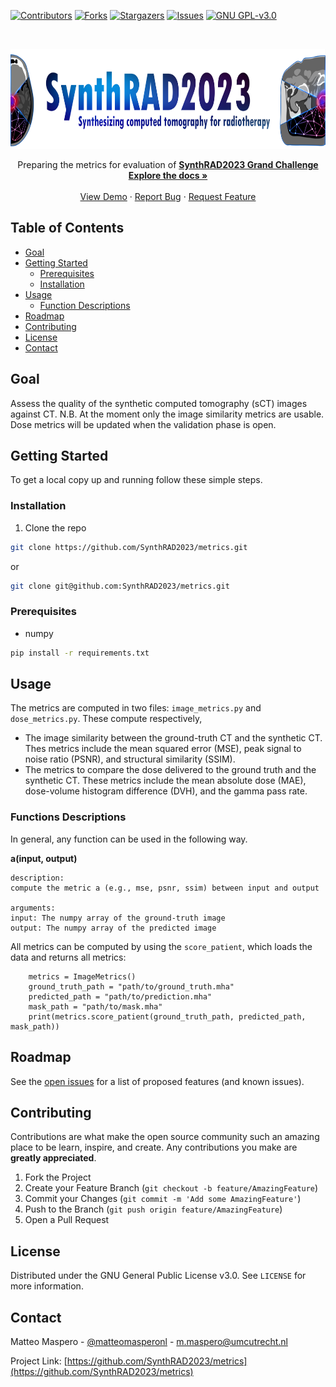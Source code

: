 <!-- PROJECT SHIELDS -->
<!--
*** I'm using markdown "reference style" links for readability.
*** Reference links are enclosed in brackets [ ] instead of parentheses ( ).
*** See the bottom of this document for the declaration of the reference variables
*** for contributors-url, forks-url, etc. This is an optional, concise syntax you may use.
*** https://www.markdownguide.org/basic-syntax/#reference-style-links
-->
[![Contributors][contributors-shield]][contributors-url]
[![Forks][forks-shield]][forks-url]
[![Stargazers][stars-shield]][stars-url]
[![Issues][issues-shield]][issues-url]
[![GNU GPL-v3.0][license-shield]][license-url]


<!-- PROJECT LOGO -->
<br />
<p align="center">
  <a href="https://synthrad2023.grand-challenge.org/">
    <img src="./SynthRAD_banner.png" alt="Logo" width="770" height="160">
  </a>


  <p align="center">
    Preparing the metrics for evaluation of 
<a href="https://synthrad2023.grand-challenge.org/"><strong>SynthRAD2023 Grand Challenge</strong></a>
  <br />
    <a href="https://github.com/SynthRAD2023/metrics"><strong>Explore the docs »</strong></a>
    <br />
    <br />
    <a href="https://github.com/SynthRAD2023/metrics">View Demo</a>
    ·
    <a href="https://github.com/SynthRAD2023/metrics/issues">Report Bug</a>
    ·
    <a href="https://github.com/SynthRAD2023/metrics/issues">Request Feature</a>
  </p>
</p>

<!-- TABLE OF CONTENTS -->
## Table of Contents

* [Goal](#goal)
* [Getting Started](#getting-started)
  * [Prerequisites](#prerequisites)
  * [Installation](#installation)
* [Usage](#usage)
  * [Function Descriptions](#functions-descriptions)
* [Roadmap](#roadmap)
* [Contributing](#contributing)
* [License](#license)
* [Contact](#contact)
<!--
* [Acknowledgements](#acknowledgements)
-->


<!-- ABOUT THE PROJECT -->
## Goal

Assess the quality of the synthetic computed tomography (sCT) images
against CT. N.B. At the moment only the image similarity metrics are usable. Dose metrics will be updated when the validation phase is open.

<!-- GETTING STARTED -->
## Getting Started

To get a local copy up and running follow these simple steps.


### Installation

1. Clone the repo
```sh
git clone https://github.com/SynthRAD2023/metrics.git
```
or
```sh
git clone git@github.com:SynthRAD2023/metrics.git
```

### Prerequisites

* numpy
```sh
pip install -r requirements.txt
```

<!-- USAGE EXAMPLES -->

## Usage

The metrics are computed in two files: `image_metrics.py` and `dose_metrics.py`.
These compute respectively,
* The image similarity between the ground-truth CT and the synthetic CT. Thes metrics include the mean squared error (MSE), peak signal to noise ratio (PSNR), and structural similarity (SSIM).
* The metrics to compare the dose delivered to the ground truth and the synthetic CT. These metrics include the mean absolute dose (MAE), dose-volume histogram difference (DVH), and the gamma pass rate. 



### Functions Descriptions
In general, any function can be used in the following way.

**a(input, output)**

	description:
	compute the metric a (e.g., mse, psnr, ssim) between input and output
	
	arguments:
	input: The numpy array of the ground-truth image
	output: The numpy array of the predicted image

All metrics can be computed by using the `score_patient`, which loads the data and returns all metrics:
``` 
    metrics = ImageMetrics()
    ground_truth_path = "path/to/ground_truth.mha"
    predicted_path = "path/to/prediction.mha"
    mask_path = "path/to/mask.mha"
    print(metrics.score_patient(ground_truth_path, predicted_path, mask_path))
```
<!-- ROADMAP -->
## Roadmap

See the [open issues](https://github.com/SynthRAD2023/metrics/issues) for a list of proposed features (and known issues).

<!-- CONTRIBUTING -->
## Contributing

Contributions are what make the open source community such an amazing place to be learn, inspire, and create. Any contributions you make are **greatly appreciated**.

1. Fork the Project
2. Create your Feature Branch (`git checkout -b feature/AmazingFeature`)
3. Commit your Changes (`git commit -m 'Add some AmazingFeature'`)
4. Push to the Branch (`git push origin feature/AmazingFeature`)
5. Open a Pull Request

<!-- LICENSE -->
## License

Distributed under the GNU General Public License v3.0. See `LICENSE` for more information.

<!-- CONTACT -->
## Contact

Matteo Maspero - [@matteomasperonl](https://twitter.com/matteomasperonl) - m.maspero@umcutrecht.nl

Project Link: [https://github.com/SynthRAD2023/metrics](https://github.com/SynthRAD2023/metrics)


<!-- ACKNOWLEDGEMENTS 
## Acknowledgements

* []()
* []()
* []()
-->

<!-- MARKDOWN LINKS & IMAGES -->
<!-- https://www.markdownguide.org/basic-syntax/
#reference-style-links -->
[contributors-shield]: https://img.shields.io/github/contributors/SynthRAD2023/repo.svg?style=flat-square
[contributors-url]: https://github.com/SynthRAD2023/repo/graphs/contributors
[forks-shield]: https://img.shields.io/github/forks/SynthRAD2023/repo.svg?style=flat-square
[forks-url]: https://github.com/SynthRAD2023/repo/network/members
[stars-shield]: https://img.shields.io/github/stars/SynthRAD2023/repo.svg?style=flat-square
[stars-url]: https://github.com/SynthRAD2023/repo/stargazers
[issues-shield]: https://img.shields.io/github/issues/SynthRAD2023/repo.svg?style=flat-square
[issues-url]: https://github.com/SynthRAD2023/repo/issues
[license-shield]: https://img.shields.io/github/license/SynthRAD2023/repo.svg?style=flat-square
[license-url]: https://github.com/SynthRAD2023/repo/blob/master/LICENSE.txt
